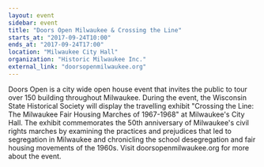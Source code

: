 ```yaml
---
layout: event
sidebar: event
title: "Doors Open Milwaukee & Crossing the Line"
starts_at: "2017-09-24T10:00"
ends_at: "2017-09-24T17:00"
location: "Milwaukee City Hall"
organization: "Historic Milwaukee Inc."
external_link: "doorsopenmilwaukee.org"
---
```


Doors Open is a city wide open house event that invites the public to tour over 150 building throughout Milwaukee. During the event, the Wisconsin State Historical Society will display the travelling exhibit "Crossing the Line: The Milwaukee Fair Housing Marches of 1967-1968" at Milwaukee's City Hall. The exhibit commemorates the 50th anniversary of Milwaukee's civil rights marches by examining the practices and prejudices that led to segregation in Milwaukee and chronicling the school desegregation and fair housing movements of the 1960s. Visit doorsopenmilwaukee.org for more about the event.
